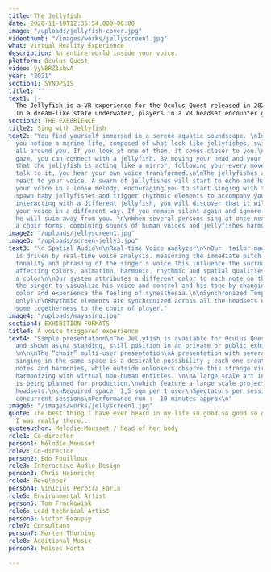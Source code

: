 ```yaml
---
title: The Jellyfish
date: 2020-11-10T12:35:54.000+06:00
image: "/uploads/jellyfish-cover.jpg"
videothumb: "/images/works/jellyscreen1.jpg"
what: Virtual Reality Experience
description: An entire world inside your voice.
platform: Oculus Quest
video: yyVBRZ1sbvA
year: "2021"
section1: SYNOPSIS
title1: ''
text1: |-
  The Jellyfish is a VR experience for the Oculus Quest released in 2021. It invites audiences to dive into the deep water of their consciousness in a mesmerizing, interactive virtual reality soundscape.
  In a dream-like state underwater, players in a VR headset encounter ghostly marine creatures, glowing jellyfishes, beckoning for participants to sing through them.
section2: THE EXPERIENCE
title2: Sing with Jellyfish
text2: "You find yourself immersed in a serene aquatic soundscape. \nIn the distance,
  you notice a marine life, composed of what look like jellyfishes, swimming smoothly
  all around you. If you look at one of them, it comes closer to you.\n\nWith your
  gaze, you can connect with a jellyfish. By moving your head and your body, you understand
  that the jellyfish is acting like a mirror, following your every movement. If you
  talk to it, you hear your own voice transformed.\n\nThe jellyfishes and their environment
  react to your voice. A swarm of jellyfishes will start to echo and harmonize  with
  your voice in a loose melody, encouraging you to start singing with them. You will
  spawn baby jellyfishes and trigger rhythmic elements to accompany your chant.\n\nBy
  interacting with a different jellyfish, you will discover that it will transform
  your voice in a different way. If you remain silent again and ignore the jellyfish,
  he will swim away from you. \n\nWhen several persons sing at once next to each other,
  a choir forms, combining sounds of human voices and jellyfishes harmonies."
image2: "/uploads/jellyscreen1.jpg"
image3: "/uploads/screen-jelly3.jpg"
text3: "\n Spatial Audio\n\nReal-time Voice analyzer\n\nOur  tailor-made synthesisers
  is driven by real-time voice analysis. measuring the immediate pitch amplitude,
  tonality and phrasing of the singer’s voice.This influence the surrounding soundscape
  affecting colors, animation, harmonic, rhythmic and spatial qualities. \n\nSing
  a color\n\nOur system attributes a different color to each note on the scale, allowing
  the singer to visualize his voice and control and his tone by changing the sung
  color and experience the feeling of synesthesia.\n\nSynchronized Tempo clock ( multiplayer
  only)\n\nRhythmic elements are synchronized across all the headsets encouraging
  some togetherness to the choir of player."
image4: "/uploads/mayasing.jpg"
section4: EXHIBITION FORMATS
title4: A voice triggered experience
text4: "Simple presentation\nThe Jellyfish is available for Oculus Quest and HTC Vive
  and shown as\na standing, still position in an private or public exhibition space.
  \n\n\nThe “choir” multi-user presentation\nA presentation with several visitors
  singing in the same space is a desirable possibility ; each one creating their own
  notes and harmonies, while outside onlookers observe this strange virtual choir,
  harmonizing with virtual non-human entities. \n\nA large scale art installation
  is being planned for production,\nwhich feature a large scale projection surrounding
  headsets.\n\nRequired space: 1,5 sqm per 1 user\nSpectators per session: 1 to 20
  concurrent sessions\nPerformance run :  10 minutes approx\n"
image5: "/images/works/jellyscreen1.jpg"
quote: The best thing I have ever heard in my life so good so good so goood I thought
  I was really there...
quoteauthor: Melodie Mousset / head of her body
role1: Co-director
person1: Mélodie Mousset
role2: Co-director
person2: Edo Fouilloux
role3: Interactive Audio Design
person3: Chris Heinrichs
role4: Developer
person4: Vinicius Pereira Faria
role5: Environmental Artist
person5: Tom Frackowiak
role6: Lead technical Artist
person6: Victor Beaupuy
role7: Consultant
person7: Morten Thorning
role8: Additional Music
person8: Moises Horta

---
```

